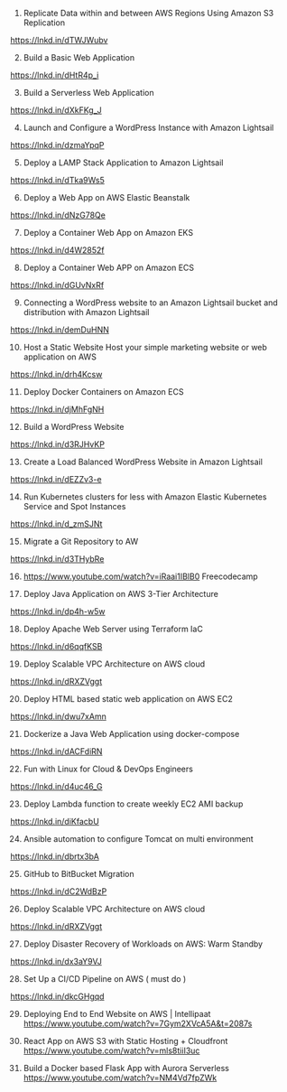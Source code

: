 1. Replicate Data within and between AWS Regions Using Amazon S3 Replication

https://lnkd.in/dTWJWubv

2. Build a Basic Web Application

https://lnkd.in/dHtR4p_i


3. Build a Serverless Web Application

https://lnkd.in/dXkFKg_J

4. Launch and Configure a WordPress Instance with Amazon Lightsail

https://lnkd.in/dzmaYpqP

5. Deploy a LAMP Stack Application to Amazon Lightsail

https://lnkd.in/dTka9Ws5

6. Deploy a Web App on AWS Elastic Beanstalk

https://lnkd.in/dNzG78Qe

7. Deploy a Container Web App on Amazon EKS

https://lnkd.in/d4W2852f

8. Deploy a Container Web APP on Amazon ECS

https://lnkd.in/dGUvNxRf

9. Connecting a WordPress website to an Amazon Lightsail bucket and distribution
with Amazon Lightsail

https://lnkd.in/demDuHNN

10. Host a Static Website
Host your simple marketing website or web application on AWS

https://lnkd.in/drh4Kcsw

11. Deploy Docker Containers on Amazon ECS

https://lnkd.in/djMhFgNH



12. Build a WordPress Website

https://lnkd.in/d3RJHvKP

13. Create a Load Balanced WordPress Website
in Amazon Lightsail

https://lnkd.in/dEZZv3-e

14. Run Kubernetes clusters for less
with Amazon Elastic Kubernetes Service and Spot Instances

https://lnkd.in/d_zmSJNt

15. Migrate a Git Repository to AW

https://lnkd.in/d3THybRe

16. https://www.youtube.com/watch?v=iRaai1IBlB0 Freecodecamp


17. Deploy Java Application on AWS 3-Tier Architecture

https://lnkd.in/dp4h-w5w

18. Deploy Apache Web Server using Terraform IaC

https://lnkd.in/d6qqfKSB

19. Deploy Scalable VPC Architecture on AWS cloud

https://lnkd.in/dRXZVggt

20. Deploy HTML based static web application on AWS EC2

https://lnkd.in/dwu7xAmn

21. Dockerize a Java Web Application using docker-compose

https://lnkd.in/dACFdiRN

22. Fun with Linux for Cloud & DevOps Engineers

https://lnkd.in/d4uc46_G

23. Deploy Lambda function to create weekly EC2 AMI backup

https://lnkd.in/diKfacbU

24. Ansible automation to configure Tomcat on multi environment

https://lnkd.in/dbrtx3bA

25. GitHub to BitBucket Migration

https://lnkd.in/dC2WdBzP

26. Deploy Scalable VPC Architecture on AWS cloud

https://lnkd.in/dRXZVggt

27. Deploy Disaster Recovery of Workloads on AWS: Warm Standby

https://lnkd.in/dx3aY9VJ

28. Set Up a CI/CD Pipeline on AWS ( must do )

https://lnkd.in/dkcGHgqd

29. Deploying End to End Website on AWS | Intellipaat
https://www.youtube.com/watch?v=7Gym2XVcA5A&t=2087s

30. React App on AWS S3 with Static Hosting + Cloudfront
 https://www.youtube.com/watch?v=mls8tiiI3uc
 
 31. Build a Docker based Flask App with Aurora Serverless 
 https://www.youtube.com/watch?v=NM4Vd7fpZWk
